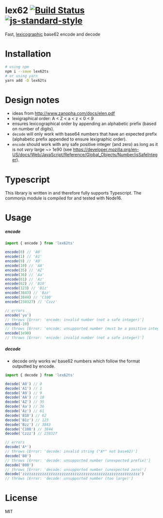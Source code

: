 # lex62 [![Build Status](https://travis-ci.org/tjmehta/lex62.svg?branch=master)](https://travis-ci.org/tjmehta/lex62) [![js-standard-style](https://img.shields.io/badge/code%20style-standard-brightgreen.svg?style=flat)](http://standardjs.com/)
Fast, [lexicographic](https://en.wikipedia.org/wiki/Lexicographical_order) base62 encode and decode

# Installation
```sh
# using npm
npm i --save lex62ts
# or using yarn
yarn add -D lex62ts
```

# Design notes
 * ideas from http://www.zanopha.com/docs/elen.pdf
 * lexigraphical order: A < Z < a < z < 0 < 9
 * ensures lexicographical order by appending an alphabetic prefix (based on number of digits).
 * `decode` will only work with base64 numbers that have an expected prefix (alphabetic prefix appended to ensure lexigraphic order).
 * `encode` should work with any safe positive integer (and zero) as long as it is not _very_ large ~> 1e90 (see https://developer.mozilla.org/en-US/docs/Web/JavaScript/Reference/Global_Objects/Number/isSafeInteger).

# Typescript

This library is written in and therefore fully supports Typescript. The commonjs module is compiled for and tested with Node16.

# Usage
##### encode
```ts
import { encode } from 'lex62ts'

encode(0) // 'A0'
encode(1) // 'A1'
encode(9) // 'A9'
encode(10) // 'AA'
encode(35) // 'AZ'
encode(36) // 'Aa'
encode(61) // 'Az'
encode(62) // 'B10'
encode(123) // 'B1z'
encode(3843) // 'Bzz'
encode(3844) // 'C100'
encode(238327) // 'Czzz'

// errors
encode('yo')
// throws [Error: 'encode: invalid number (not a safe integer)']
encode(-10)
// throws [Error: 'encode: unsupported number (must be a positive integer or zero)']
encode(1e90)
// throws [Error: 'encode: invalid number (not a safe integer)']
```

##### decode
* decode only works w/ base62 numbers which follow the format outputted by encode.
```js
import { decode } from 'lex62ts'

decode('A0') // 0
decode('A1') // 1
decode('A9') // 9
decode('AA') // 10
decode('AZ') // 35
decode('Aa') // 36
decode('Az') // 61
decode('B10') // 62
decode('B1z') // 123
decode('Bzz') // 3843
decode('C100') // 3844
decode('Czzz') // 238327

// errors
decode('A*')
// throws [Error: 'decode: invalid string ("A*" not base62)']
decode('B0')
// throws [Error: 'decode: unsupported number (unexpected prefix)']
decode('B00')
// throws [Error: 'decode: unsupported number (unexpected zero)']
decode('zzzzzzzzzzzzzzzzzzzzzzzzzzzzzzzzzzzzzzzzzzzzzzzzzzzzzz')
// throws [Error: 'decode: unsupported number (too large)']
```

# License
MIT
